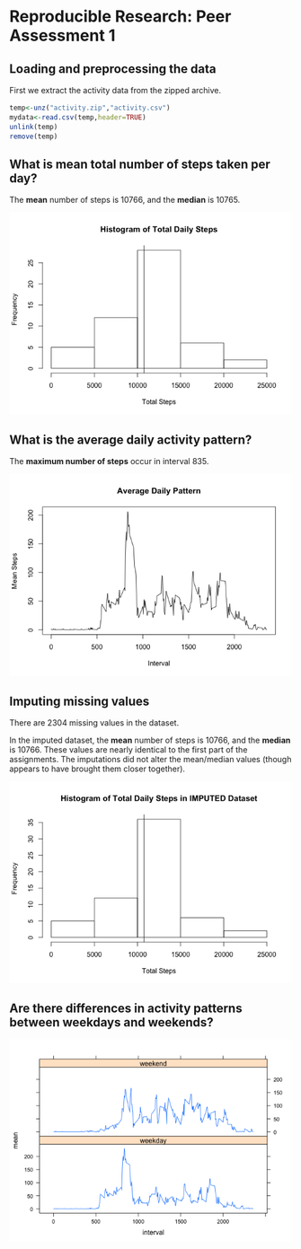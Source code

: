 # Reproducible Research: Peer Assessment 1


## Loading and preprocessing the data
First we extract the activity data from the zipped archive.

```r
temp<-unz("activity.zip","activity.csv")
mydata<-read.csv(temp,header=TRUE)
unlink(temp)
remove(temp)
```

## What is mean total number of steps taken per day?


The **mean** number of steps is 10766, and the **median** is 10765. 

![](PA1_files/figure-html/histogram-1.png)<!-- -->

## What is the average daily activity pattern?



The **maximum number of steps** occur in interval 835.

![](PA1_files/figure-html/plotforsteps-1.png)<!-- -->



## Imputing missing values


There are 2304 missing values in the dataset. 

In the imputed dataset, the **mean** number of steps is 10766, and the **median** is 10766. These values are nearly identical to the first part of the assignments. The imputations did not alter the mean/median values (though appears to have brought them closer together).

![](PA1_files/figure-html/histogramimputed-1.png)<!-- -->

## Are there differences in activity patterns between weekdays and weekends?



![](PA1_files/figure-html/plotforsteps2-1.png)<!-- -->
